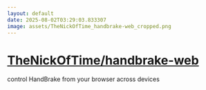 ```yaml
---
layout: default
date: 2025-08-02T03:29:03.833307
image: assets/TheNickOfTime_handbrake-web_cropped.png
---
```


# [TheNickOfTime/handbrake-web](https://github.com/TheNickOfTime/handbrake-web)

control HandBrake from your browser across devices
